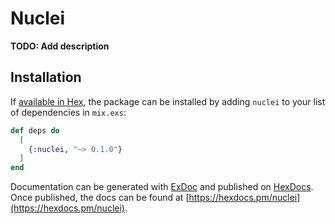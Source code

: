 # Nuclei

**TODO: Add description**

## Installation

If [available in Hex](https://hex.pm/docs/publish), the package can be installed
by adding `nuclei` to your list of dependencies in `mix.exs`:

```elixir
def deps do
  [
    {:nuclei, "~> 0.1.0"}
  ]
end
```

Documentation can be generated with [ExDoc](https://github.com/elixir-lang/ex_doc)
and published on [HexDocs](https://hexdocs.pm). Once published, the docs can
be found at [https://hexdocs.pm/nuclei](https://hexdocs.pm/nuclei).

